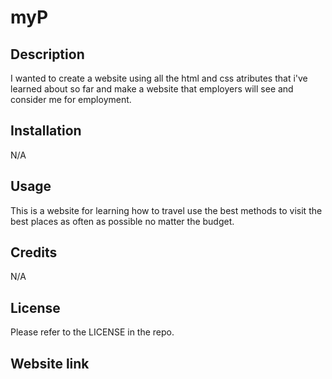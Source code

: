 # myP

## Description

I wanted to create a website using all the html and css atributes that i've learned about so far and make a website that employers will see and consider me for employment. 


## Installation

N/A

## Usage

This is a website for learning how to travel use the best methods to visit the best places as often as possible no matter the budget.



## Credits

N/A

## License

Please refer to the LICENSE in the repo.

## Website link
